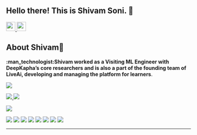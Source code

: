 

<!--
### Hi there 👋
**sonishivam10/sonishivam10** is a ✨ _special_ ✨ repository because its `README.md` (this file) appears on your GitHub profile.
Here are some ideas to get you started:
-->


<h2 align="left">
  Hello there! This is Shivam Soni. 👋
</h2>
<p align="left">
  <a href="https://www.linkedin.com/in/sonishivama">
    <img src="https://img.shields.io/badge/linkedin-%230077B5.svg?&style=for-the-badge&logo=linkedin&logoColor=white" height=25>
  </a>
  <a href="https://twitter.com/shivamsoni1998">
    <img src="https://img.shields.io/badge/twitter-%231DA1F2.svg?&style=for-the-badge&logo=twitter&logoColor=white" height=25>
  </a> 
</p>
<h2 >
  About Shivam👼️
</h2>
<p align="left">
  <b>:man_technologist:Shivam worked as a Visiting ML Engineer with DeepKapha’s core researchers and is also a part of the founding team of LiveAi, developing and managing the platform for learners</b>. 
</p>
<p align="left">  
  <img align=center src="https://github-readme-stats.vercel.app/api?username=sonishivam10&show_icons=true&theme=gotham">
</p>
<p align="left">
  <a href="https://github.com/sonishivam10">
    <img src="https://badges.pufler.dev/visits/sonishivam10/sonishivam10?style=flat-square&color=black&logo=github">
  </a>
  <a href="https://github.com/sonishivam10?tab=repositories">
    <img src="https://badges.pufler.dev/repos/sonishivam10?style=flat-square&color=black&logo=github">
  </a>
</p>
<p align="left">
  <a href="https://github.com/sonishivam10">
    <img src="https://img.shields.io/github/followers/sonishivam10?style=social">
  </a>
</p>
<p align="left">
  <img src="https://img.shields.io/badge/Machine Learning -aqua">
  <img src="https://img.shields.io/badge/Deep Learning-red">
  <img src="https://img.shields.io/badge/Python3 -blue"> 
  <img src="https://img.shields.io/badge/HTML5 -orange"> 
  <img src="https://img.shields.io/badge/CSS3 -green"> 
  <img src="https://img.shields.io/badge/Javascript -yellow"> 
  <img src="https://img.shields.io/badge/Git -grey"> 
  <img src="https://img.shields.io/badge/Flask -crimson"> 
</p>
<hr>


